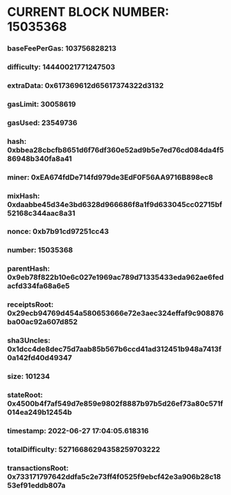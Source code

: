 # CURRENT BLOCK NUMBER: 15035368

### baseFeePerGas: 103756828213
### difficulty: 14440021771247503
### extraData: 0x617369612d65617374322d3132
### gasLimit: 30058619
### gasUsed: 23549736
### hash: 0xbbea28cbcfb8651d6f76df360e52ad9b5e7ed76cd084da4f586948b340fa8a41
### miner: 0xEA674fdDe714fd979de3EdF0F56AA9716B898ec8
### mixHash: 0xdaabbe45d34e3bd6328d966686f8a1f9d633045cc02715bf52168c344aac8a31
### nonce: 0xb7b91cd97251cc43
### number: 15035368
### parentHash: 0x9eb78f822b10e6c027e1969ac789d71335433eda962ae6fedacfd334fa68a6e5
### receiptsRoot: 0x29ecb94769d454a580653666e72e3aec324effaf9c908876ba00ac92a607d852
### sha3Uncles: 0x1dcc4de8dec75d7aab85b567b6ccd41ad312451b948a7413f0a142fd40d49347
### size: 101234
### stateRoot: 0x4500b4f7af549d7e859e9802f8887b97b5d26ef73a80c571f014ea249b12454b
### timestamp: 2022-06-27 17:04:05.618316
### totalDifficulty: 52716686294358259703222
### transactionsRoot: 0x733171797642ddfa5c2e73ff4f0525f9ebcf42e3a906b28c1853ef91eddb807a
